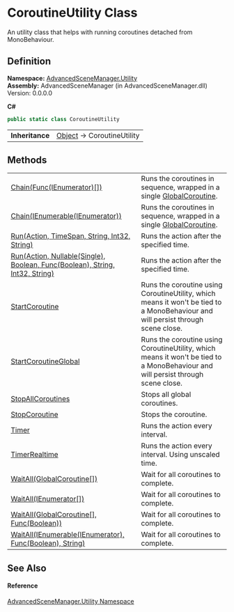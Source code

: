 # CoroutineUtility Class


An utility class that helps with running coroutines detached from MonoBehaviour.



## Definition
**Namespace:** <a href="N_AdvancedSceneManager_Utility.md">AdvancedSceneManager.Utility</a>  
**Assembly:** AdvancedSceneManager (in AdvancedSceneManager.dll) Version: 0.0.0.0

**C#**
``` C#
public static class CoroutineUtility
```

<table><tr><td><strong>Inheritance</strong></td><td><a href="https://learn.microsoft.com/dotnet/api/system.object" target="_blank" rel="noopener noreferrer">Object</a>  →  CoroutineUtility</td></tr>
</table>



## Methods
<table>
<tr>
<td><a href="M_AdvancedSceneManager_Utility_CoroutineUtility_Chain_1.md">Chain(Func(IEnumerator)[])</a></td>
<td>Runs the coroutines in sequence, wrapped in a single <a href="T_AdvancedSceneManager_Utility_GlobalCoroutine.md">GlobalCoroutine</a>.</td></tr>
<tr>
<td><a href="M_AdvancedSceneManager_Utility_CoroutineUtility_Chain.md">Chain(IEnumerable(IEnumerator))</a></td>
<td>Runs the coroutines in sequence, wrapped in a single <a href="T_AdvancedSceneManager_Utility_GlobalCoroutine.md">GlobalCoroutine</a>.</td></tr>
<tr>
<td><a href="M_AdvancedSceneManager_Utility_CoroutineUtility_Run_1.md">Run(Action, TimeSpan, String, Int32, String)</a></td>
<td>Runs the action after the specified time.</td></tr>
<tr>
<td><a href="M_AdvancedSceneManager_Utility_CoroutineUtility_Run.md">Run(Action, Nullable(Single), Boolean, Func(Boolean), String, Int32, String)</a></td>
<td>Runs the action after the specified time.</td></tr>
<tr>
<td><a href="M_AdvancedSceneManager_Utility_CoroutineUtility_StartCoroutine.md">StartCoroutine</a></td>
<td>Runs the coroutine using CoroutineUtility, which means it won't be tied to a MonoBehaviour and will persist through scene close.</td></tr>
<tr>
<td><a href="M_AdvancedSceneManager_Utility_CoroutineUtility_StartCoroutineGlobal.md">StartCoroutineGlobal</a></td>
<td>Runs the coroutine using CoroutineUtility, which means it won't be tied to a MonoBehaviour and will persist through scene close.</td></tr>
<tr>
<td><a href="M_AdvancedSceneManager_Utility_CoroutineUtility_StopAllCoroutines.md">StopAllCoroutines</a></td>
<td>Stops all global coroutines.</td></tr>
<tr>
<td><a href="M_AdvancedSceneManager_Utility_CoroutineUtility_StopCoroutine.md">StopCoroutine</a></td>
<td>Stops the coroutine.</td></tr>
<tr>
<td><a href="M_AdvancedSceneManager_Utility_CoroutineUtility_Timer.md">Timer</a></td>
<td>Runs the action every interval.</td></tr>
<tr>
<td><a href="M_AdvancedSceneManager_Utility_CoroutineUtility_TimerRealtime.md">TimerRealtime</a></td>
<td>Runs the action every interval. Using unscaled time.</td></tr>
<tr>
<td><a href="M_AdvancedSceneManager_Utility_CoroutineUtility_WaitAll.md">WaitAll(GlobalCoroutine[])</a></td>
<td>Wait for all coroutines to complete.</td></tr>
<tr>
<td><a href="M_AdvancedSceneManager_Utility_CoroutineUtility_WaitAll_3.md">WaitAll(IEnumerator[])</a></td>
<td>Wait for all coroutines to complete.</td></tr>
<tr>
<td><a href="M_AdvancedSceneManager_Utility_CoroutineUtility_WaitAll_1.md">WaitAll(GlobalCoroutine[], Func(Boolean))</a></td>
<td>Wait for all coroutines to complete.</td></tr>
<tr>
<td><a href="M_AdvancedSceneManager_Utility_CoroutineUtility_WaitAll_2.md">WaitAll(IEnumerable(IEnumerator), Func(Boolean), String)</a></td>
<td>Wait for all coroutines to complete.</td></tr>
</table>

## See Also


#### Reference
<a href="N_AdvancedSceneManager_Utility.md">AdvancedSceneManager.Utility Namespace</a>  
